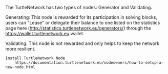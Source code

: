 The TurtleNetwork has two types of nodes: Generator and Validating.

   Generating:
     This node is rewarded for its participation in solving blocks, users can "Lease" or 
     delegate their balance to one listed on the statistics page here (http://statistics.turtlenetwork.eu/generators/)
     through the https://wallet.turtlenetwork.eu wallet.
  
Validating:
    This node is not rewarded and only helps to keep the network more resilient. 
  
    Install TurtleNetwork Node
        https://documentation.turtlenetwork.eu/nodeowners/how-to-setup-a-new-node.html
